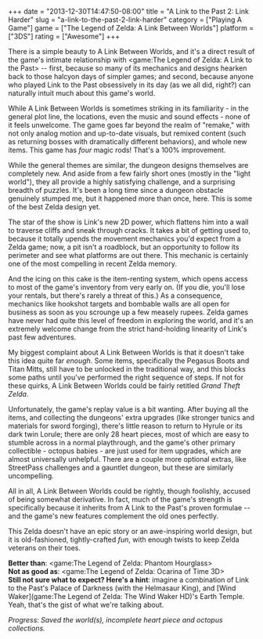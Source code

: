 +++
date = "2013-12-30T14:47:50-08:00"
title = "A Link to the Past 2: Link Harder"
slug = "a-link-to-the-past-2-link-harder"
category = ["Playing A Game"]
game = ["The Legend of Zelda: A Link Between Worlds"]
platform = ["3DS"]
rating = ["Awesome"]
+++

There is a simple beauty to A Link Between Worlds, and it's a direct result of the game's intimate relationship with <game:The Legend of Zelda: A Link to the Past> -- first, because so many of its mechanics and designs hearken back to those halcyon days of simpler games; and second, because anyone who played Link to the Past obsessively in its day (as we all did, right?) can naturally intuit much about this game's world.

While A Link Between Worlds is sometimes striking in its familiarity - in the general plot line, the locations, even the music and sound effects - none of it feels unwelcome.  The game goes far beyond the realm of "remake," with not only analog motion and up-to-date visuals, but remixed content (such as returning bosses with dramatically different behaviors), and whole new items.  This game has <i>four</i> magic rods!  That's a 100% improvement.

While the general themes are similar, the dungeon designs themselves are completely new.  And aside from a few fairly short ones (mostly in the "light world"), they all provide a highly satisfying challenge, and a surprising breadth of puzzles.  It's been a long time since a dungeon obstacle genuinely stumped me, but it happened more than once, here.  This is some of the best Zelda design yet.

The star of the show is Link's new 2D power, which flattens him into a wall to traverse cliffs and sneak through cracks.  It takes a bit of getting used to, because it totally upends the movement mechanics you'd expect from a Zelda game; now, a pit isn't a roadblock, but an opportunity to follow its perimeter and see what platforms are out there.  This mechanic is certainly one of the most compelling in recent Zelda memory.

And the icing on this cake is the item-renting system, which opens access to most of the game's inventory from very early on.  (If you die, you'll lose your rentals, but there's rarely a threat of this.)  As a consequence, mechanics like hookshot targets and bombable walls are all open for business as soon as you scrounge up a few measely rupees.  Zelda games have never had quite this level of freedom in exploring the world, and it's an extremely welcome change from the strict hand-holding linearity of Link's past few adventures.

My biggest complaint about A Link Between Worlds is that it doesn't take this idea quite far <i>enough</i>.  Some items, specifically the Pegasus Boots and Titan Mitts, still have to be unlocked in the traditional way, and this blocks some paths until you've performed the right sequence of steps.  If not for these quirks, A Link Between Worlds could be fairly retitled <i>Grand Theft Zelda</i>.

Unfortunately, the game's replay value is a bit wanting.  After buying all the items, and collecting the dungeons' extra upgrades (like stronger tunics and materials for sword forging), there's little reason to return to Hyrule or its dark twin Lorule; there are only 28 heart pieces, most of which are easy to stumble across in a normal playthrough, and the game's other primary collectible - octopus babies - are just used for item upgrades, which are almost universally unhelpful.  There are a couple more optional extras, like StreetPass challenges and a gauntlet dungeon, but these are similarly uncompelling.

All in all, A Link Between Worlds could be rightly, though foolishly, accused of being somewhat derivative.  In fact, much of the game's strength is specifically because it inherits from A Link to the Past's proven formulae -- and the game's new features complement the old ones perfectly.

This Zelda doesn't have an epic story or an awe-inspiring world design, but it is old-fashioned, tightly-crafted <i>fun</i>, with enough twists to keep Zelda veterans on their toes.

<b>Better than</b>: <game:The Legend of Zelda: Phantom Hourglass>  
<b>Not as good as</b>: <game:The Legend of Zelda: Ocarina of Time 3D>  
<b>Still not sure what to expect?  Here's a hint</b>: imagine a combination of Link to the Past's Palace of Darkness (with the Helmasaur King), and [Wind Waker](game:The Legend of Zelda: The Wind Waker HD)'s Earth Temple.  Yeah, that's the gist of what we're talking about.

<i>Progress: Saved the world(s), incomplete heart piece and octopus collections.</i>
